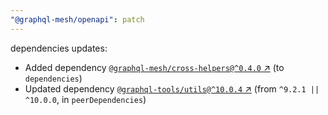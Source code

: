 ```yaml
---
"@graphql-mesh/openapi": patch
---
```

dependencies updates:
  - Added dependency [`@graphql-mesh/cross-helpers@^0.4.0` ↗︎](https://www.npmjs.com/package/@graphql-mesh/cross-helpers/v/0.4.0) (to `dependencies`)
  - Updated dependency [`@graphql-tools/utils@^10.0.4` ↗︎](https://www.npmjs.com/package/@graphql-tools/utils/v/10.0.4) (from `^9.2.1 || ^10.0.0`, in `peerDependencies`)
